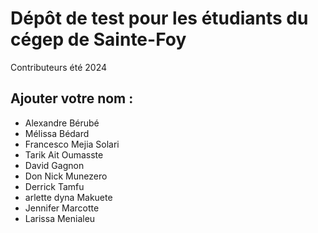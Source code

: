 # Dépôt de test pour les étudiants du cégep de Sainte-Foy
Contributeurs été 2024

## Ajouter votre nom : 

- Alexandre Bérubé
- Mélissa Bédard 
- Francesco Mejia Solari
- Tarik Ait Oumasste
- David Gagnon
- Don Nick Munezero
- Derrick Tamfu
- arlette dyna Makuete
- Jennifer Marcotte
- Larissa Menialeu
